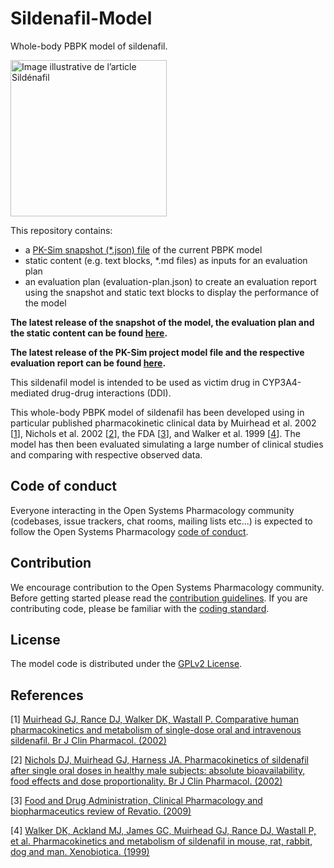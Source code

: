 # Sildenafil-Model
Whole-body PBPK model of sildenafil.

<a title="Sildenafil" href="//commons.wikimedia.org/w/index.php?title=File:Sildenafil.svg&amp;lang=fr&amp;uselang=fr"><img width="250" alt="Image illustrative de l’article Sildénafil" src="//upload.wikimedia.org/wikipedia/commons/thumb/4/48/Sildenafil.svg/langfr-250px-Sildenafil.svg.png"></a>



This repository contains:

- a [PK-Sim snapshot (*.json) file](https://docs.open-systems-pharmacology.org/working-with-pk-sim/pk-sim-documentation/importing-exporting-project-data-models#exporting-project-to-snapshot-loading-project-from-snapshot) of the current PBPK model
- static content (e.g. text blocks, *.md files) as inputs for an evaluation plan
- an evaluation plan (evaluation-plan.json) to create an evaluation report using the snapshot and static text blocks to display the performance of the model

**The latest release of the snapshot of the model, the evaluation plan and the static content can be found [here](../../releases/latest).**

**The latest release of the PK-Sim project model file and the respective evaluation report can be found [here](https://github.com/Open-Systems-Pharmacology/OSP-PBPK-Model-Library/releases/latest).**



This sildenafil model is intended to be used as victim drug in CYP3A4-mediated drug-drug interactions (DDI).

This whole-body PBPK model of sildenafil has been  developed using in particular published pharmacokinetic clinical data by Muirhead et al. 2002 [[1](#references)], Nichols et al. 2002 [[2](#references)], the FDA [[3](#references)], and Walker et al. 1999 [[4](#references)]. 
The model has then been evaluated simulating a large number of clinical studies and comparing with respective observed data. 


## Code of conduct
Everyone interacting in the Open Systems Pharmacology community (codebases, issue trackers, chat rooms, mailing lists etc...) is expected to follow the Open Systems Pharmacology [code of conduct](https://github.com/Open-Systems-Pharmacology/Suite/blob/master/CODE_OF_CONDUCT.md#contributor-covenant-code-of-conduct).

## Contribution
We encourage contribution to the Open Systems Pharmacology community. Before getting started please read the [contribution guidelines](https://github.com/Open-Systems-Pharmacology/Suite/blob/master/CONTRIBUTING.md#ways-to-contribute). If you are contributing code, please be familiar with the [coding standard](https://github.com/Open-Systems-Pharmacology/Suite/blob/master/CODING_STANDARDS.md#visual-studio-settings).

## License
The model code is distributed under the [GPLv2 License](https://github.com/Open-Systems-Pharmacology/Suite/blob/develop/LICENSE).

## References
[1] [Muirhead GJ, Rance DJ, Walker DK, Wastall P. Comparative human pharmacokinetics and metabolism of single-dose oral and intravenous sildenafil. Br J Clin Pharmacol. (2002)](https://doi.org/10.1046/j.06-5251.2001.00028.x)

[2] [Nichols DJ, Muirhead GJ, Harness JA. Pharmacokinetics of sildenafil after single oral doses in healthy male subjects: absolute bioavailability, food effects and dose proportionality. Br J Clin Pharmacol. (2002)](https://doi.org/10.1046/j.0306-5251.2001.00027.x)

[3] [Food and Drug Administration, Clinical Pharmacology and biopharmaceutics review of Revatio. (2009)](https://www.accessdata.fda.gov/drugsatfda_docs/nda/2009/022473s000_ClinPharmR.pdf)

[4] [Walker DK, Ackland MJ, James GC, Muirhead GJ, Rance DJ, Wastall P, et al. Pharmacokinetics and metabolism of sildenafil in mouse, rat, rabbit, dog and man. Xenobiotica. (1999)](https://doi.org/10.1080/004982599238687)


